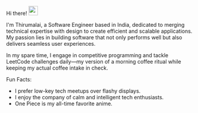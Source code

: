 Hi there! <img src="https://imgs.search.brave.com/8QRJxHLx22v20eeovfJ6r-RmSRZxbSOYWXEBDUcFV2c/rs:fit:860:0:0:0/g:ce/aHR0cHM6Ly9naWZk/Yi5jb20vaW1hZ2Vz/L2hpZ2gvY2hhaW5z/YXctbWFuLXBvY2hp/dGEtc2hha2luZy1i/dXR0LXpubzdwNGxw/MTZnODRreDYuZ2lm.gif" width="25"/>


I'm Thirumalai, a Software Engineer based in India, dedicated to merging technical expertise with design to create efficient and scalable applications. My passion lies in building software that not only performs well but also delivers seamless user experiences.

In my spare time, I engage in competitive programming and tackle LeetCode challenges daily—my version of a morning coffee ritual while keeping my actual coffee intake in check.

Fun Facts:

* I prefer low-key tech meetups over flashy displays.
* I enjoy the company of calm and intelligent tech enthusiasts.
* One Piece is my all-time favorite anime.
